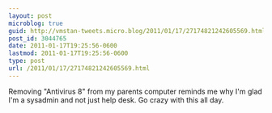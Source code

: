 ```yaml
---
layout: post
microblog: true
guid: http://vmstan-tweets.micro.blog/2011/01/17/27174821242605569.html
post_id: 3044765
date: 2011-01-17T19:25:56-0600
lastmod: 2011-01-17T19:25:56-0600
type: post
url: /2011/01/17/27174821242605569.html
---
```

Removing "Antivirus 8" from my parents computer reminds me why I'm glad I'm a sysadmin and not just help desk. Go crazy with this all day.

